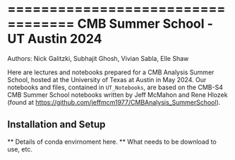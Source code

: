 ==================================
CMB Summer School - UT Austin 2024
==================================

Authors: Nick Galitzki, Subhajit Ghosh, Vivian Sabla, Elle Shaw

Here are lectures and notebooks prepared for a CMB Analysis Summer School, hosted at the University of Texas at Austin in May 2024. Our notebooks and files, 
contained in `UT_Notebooks`, are based on the CMB-S4 CMB Summer School notebooks written by Jeff McMahon and Rene Hlozek (found at https://github.com/jeffmcm1977/CMBAnalysis_SummerSchool). 

Installation and Setup
----------------------

** Details of conda envirnoment here.
** What needs to be download to use, etc.
